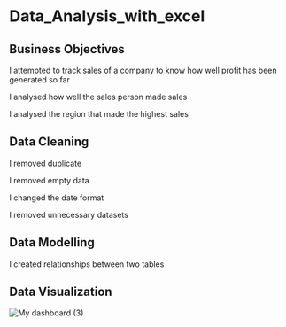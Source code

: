 # Data_Analysis_with_excel
## Business Objectives
I attempted to track sales of a company to know how well profit has been generated so far 

I analysed how well the sales person made sales

I analysed the region that made the highest sales

## Data Cleaning
I removed duplicate 

I removed empty data

I changed the date format

I removed unnecessary datasets

## Data Modelling
I created relationships between two tables

## Data Visualization
![My dashboard (3)](https://github.com/Adeoyefavour/Data_cleaning_with_excel/assets/147132488/f66539ea-497a-451a-ad49-3f913cdf6d17)
